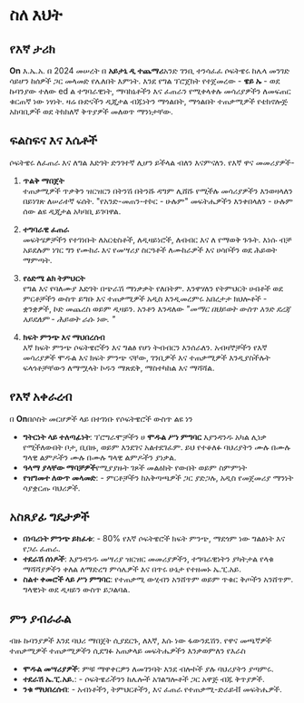 # ስለ እህት

## የእኛ ታሪክ

**On** እ.ኤ.አ. በ 2024 መሠረት በ **አይታኒ ዲ ተጨማሪ**አንድ ገንቢ ተንሳፈፈ
 ሶፍትዌሩ ከሌላ መንገድ ሳይሆን ከሰዎች ጋር መላመድ የሌለበት እምነት.
 እንደ የግል ፕሮጀክት የተጀመረው - **ዌይ ኡ** - ወደ ኩባንያው ተለው ed ል
 ተግባራዊነት, ማባከኔቶችን እና ፈጠራን የሚቀላቀሉ መሳሪያዎችን ለመፍጠር ቁርጠኛ ነው
 ነፃነት. ዛሬ ቡድናችን ዲጂታል ብጁነትን ማጎልበት, ማጎልበት
 ተጠቃሚዎች የቴክኖሎጅ አከባቢዎች ወደ ትክክለኛ ቅጥያዎች መለወጥ
 ማንነታቸው.

## ፍልስፍና እና እሴቶች

ሶፍትዌሩ ለፈጠራ እና ለግል እድገት ድንገተኛ ሊሆን ይችላል ብለን እናምናለን. የእኛ
 ዋና መመሪያዎች-

1.  **ጥልቅ ማበጀት**\
    ተጠቃሚዎች ጥቃቅን ዝርዝርን በትንሽ በትንሹ ዳግም ሊሸሹ የሚችሉ መሳሪያዎችን እንወዛላለን
     በይነገጽ ለሠራተኛ ፍሰት. "የአንድ-መጠን-ተኮር - ሁሉም" መፍትሔዎችን እንቀበላለን
     \- ሁሉም ሰው ልዩ ዲጂታል አካባቢ ይገባዋል.

2.  **ተግባራዊ ፈጠራ**\
    መፍትሄዎቻችን የተገነቡት ለአርቲስቶች, ለዲዛይነሮች, ለብብር እና ለ
     የማወቅ ጉጉት. እነሱ ብቻ አይደሉም ነገር ግን የሙከራ እና የመሣሪያ ስርዓቶች ለሙከራዎች እና
     ሀሳቦችን ወደ ሕይወት ማምጣት.

3.  **የዕድሜ ልክ ትምህርት**\
    የግል እና የባለሙያ እድገት በጭራሽ ማነቃቃት የለበትም. እንዋሃለን
     የትምህርት ሀብቶች ወደ ምርቶቻችን ውስጥ ይግቡ እና ተጠቃሚዎች አዲስ እንዲመረምሩ አበረታታ
     ክህሎቶች - ቋንቋዎች, ኮድ መጨረስ ወይም ዲዛይን. አንቶን እንዳለው *"መማር
     በህይወት ውስጥ አንድ ደረጃ አይደለም - ሕይወት ራሱ ነው. "*

4.  **ክፍት ምንጭ እና ማህበረሰብ**\
    እኛ ክፍት ምንጭ ሶፍትዌሮችን እና ግልፅ የሆነ ትብብርን እንሰራለን. አብዛኞቻችን የእኛ
     መሳሪያዎች ሞዱል እና ክፍት ምንጭ ናቸው, ገንቢዎች እና ተጠቃሚዎች እንዲያስችሉት
     ፍላጎቶቻቸውን ለማሟላት ኮዱን ማጽደቅ, ማስተካከል እና ማሻሻል.

## የእኛ አቀራረብ

በ **On**በሶስት መርሆዎች ላይ በተገነቡ የሶፍትዌሮች ውስጥ ልዩ ነን

*   **ግትርነት ላይ ተለጣፊነት**: ፕሮግራሞቻችን ሀ **ሞዱል ሥነ ምግባር**
    እያንዳንዱ አካል ሊነቃ የሚችለውበት ቦታ, ቢበዙ, ወይም እንደገና አልተደገፈም. ይህ
     የተቆለፉ ባህሪያትን ሙሉ በሙሉ ግላዊ ልምዶችን ሙሉ በሙሉ ግላዊ ልምዶችን ያነቃል.
*   **ዓላማ ያላቸው ማባቻዎች**የሚያያዙት ገጾች መልዕክት
     የውበት ወይም ስምምነት
*   **የዝግመተ ለውጥ መላመድ**: - ምርቶቻችን ከአቅጣጫዎች ጋር ያድጋሉ, አዲስ
     የመጀመሪያ ማንነት ሳያቋርጡ ባህሪዎች.

## አስጸያፊ ግዴታዎች

*   **በነባሪነት ምንጭ ይክፈቱ**: - 80% የእኛ ሶፍትዌሮች ክፍት ምንጭ, ማደጎም ነው
     ግልፅነት እና የጋራ ፈጠራ.
*   **ተደራሽ ሰነዶች**: እያንዳንዱ መሣሪያ ዝርዝር መመሪያዎችን, ተግባራዊነትን ያካትታል
     የላቁ ማሻሻያዎችን ቀለል ለማድረግ ምሳሌዎች እና በጥሩ ሁኔታ የተዘመኑ ኤ.ፒ.አይ.
*   **ስልተ ቀመሮች ላይ ሥነ ምግባር**: የተጠቃሚ ውሂብን አንሸጥም ወይም ጥቁር ቅጦችን አንሸጥም.
     ግላዊነት ወደ ዲዛይን ውስጥ ይጋልባል.

## ምን ያብራራል

ብዙ ኩባንያዎች እንደ ባህሪ ማበጀት ሲያደርጉ, ለእኛ, እሱ ነው
 ፋውንዴሽን. የዋና መጫኛዎች ተጠቃሚዎች ተጠቃሚዎችን ሲደግፉ አጠቃላይ መፍትሔዎችን እንቃወምለን
 የእራስ

*   **ሞዱል መሣሪያዎች**: ምቹ ማዋቀርዎን ለመገንባት እንደ ብሎኮች ያሉ ባህሪያትን ያጣምሩ.
*   **ተደራሽ ኤ.ፒ.አይ.**: - ሶፍትዌራችንን ከሌሎች አገልግሎቶች ጋር አዋጅ
     ብጁ ቅጥያዎች.
*   **ንቁ ማህበረሰብ**: - አብነቶችን, ትምህርቶችን, እና
     ፈጠራ የተጠቃሚ-ድራይቭ መፍትሔዎች.
